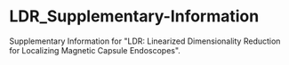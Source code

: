 # LDR_Supplementary-Information
Supplementary Information for "LDR: Linearized Dimensionality Reduction for Localizing  Magnetic Capsule Endoscopes".
